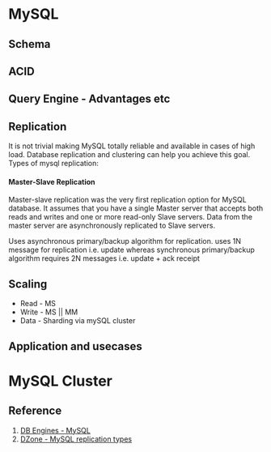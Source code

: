 # MySQL
## Schema

## ACID

## Query Engine - Advantages etc

## Replication
It is not trivial making MySQL totally reliable and available in cases of high load. Database replication and clustering can help you achieve this goal. Types of mysql replication:
#### Master-Slave Replication
Master-slave replication was the very first replication option for MySQL database. It assumes that you have a single Master server that accepts both reads and writes and one or more read-only Slave servers. Data from the master server are asynchronously replicated to Slave servers.

Uses asynchronous primary/backup algorithm for replication. uses 1N message for replication i.e. update whereas synchronous primary/backup algorithm requires 2N messages i.e. update + ack receipt

## Scaling
   - Read - MS
   - Write - MS || MM
   - Data - Sharding via mySQL cluster
## Application and usecases

# MySQL Cluster

## Reference
1. [DB Engines - MySQL](https://db-engines.com/en/system/MySQL)
2. [DZone - MySQL replication types](https://dzone.com/articles/pros-and-cons-of-mysql-replication-types)
